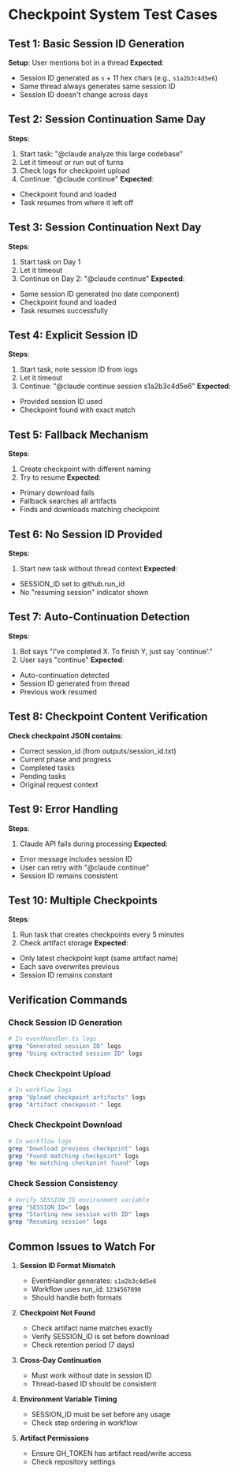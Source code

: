 # Checkpoint System Test Cases

## Test 1: Basic Session ID Generation
**Setup**: User mentions bot in a thread
**Expected**: 
- Session ID generated as `s` + 11 hex chars (e.g., `s1a2b3c4d5e6`)
- Same thread always generates same session ID
- Session ID doesn't change across days

## Test 2: Session Continuation Same Day
**Steps**:
1. Start task: "@claude analyze this large codebase"
2. Let it timeout or run out of turns
3. Check logs for checkpoint upload
4. Continue: "@claude continue"
**Expected**:
- Checkpoint found and loaded
- Task resumes from where it left off

## Test 3: Session Continuation Next Day
**Steps**:
1. Start task on Day 1
2. Let it timeout
3. Continue on Day 2: "@claude continue"
**Expected**:
- Same session ID generated (no date component)
- Checkpoint found and loaded
- Task resumes successfully

## Test 4: Explicit Session ID
**Steps**:
1. Start task, note session ID from logs
2. Let it timeout
3. Continue: "@claude continue session s1a2b3c4d5e6"
**Expected**:
- Provided session ID used
- Checkpoint found with exact match

## Test 5: Fallback Mechanism
**Steps**:
1. Create checkpoint with different naming
2. Try to resume
**Expected**:
- Primary download fails
- Fallback searches all artifacts
- Finds and downloads matching checkpoint

## Test 6: No Session ID Provided
**Steps**:
1. Start new task without thread context
**Expected**:
- SESSION_ID set to github.run_id
- No "resuming session" indicator shown

## Test 7: Auto-Continuation Detection
**Steps**:
1. Bot says "I've completed X. To finish Y, just say 'continue'."
2. User says "continue"
**Expected**:
- Auto-continuation detected
- Session ID generated from thread
- Previous work resumed

## Test 8: Checkpoint Content Verification
**Check checkpoint JSON contains**:
- Correct session_id (from outputs/session_id.txt)
- Current phase and progress
- Completed tasks
- Pending tasks
- Original request context

## Test 9: Error Handling
**Steps**:
1. Claude API fails during processing
**Expected**:
- Error message includes session ID
- User can retry with "@claude continue"
- Session ID remains consistent

## Test 10: Multiple Checkpoints
**Steps**:
1. Run task that creates checkpoints every 5 minutes
2. Check artifact storage
**Expected**:
- Only latest checkpoint kept (same artifact name)
- Each save overwrites previous
- Session ID remains constant

## Verification Commands

### Check Session ID Generation
```bash
# In eventHandler.ts logs
grep "Generated session ID" logs
grep "Using extracted session ID" logs
```

### Check Checkpoint Upload
```bash
# In workflow logs
grep "Upload checkpoint artifacts" logs
grep "Artifact checkpoint-" logs
```

### Check Checkpoint Download
```bash
# In workflow logs
grep "Download previous checkpoint" logs
grep "Found matching checkpoint" logs
grep "No matching checkpoint found" logs
```

### Check Session Consistency
```bash
# Verify SESSION_ID environment variable
grep "SESSION_ID=" logs
grep "Starting new session with ID" logs
grep "Resuming session" logs
```

## Common Issues to Watch For

1. **Session ID Format Mismatch**
   - EventHandler generates: `s1a2b3c4d5e6`
   - Workflow uses run_id: `1234567890`
   - Should handle both formats

2. **Checkpoint Not Found**
   - Check artifact name matches exactly
   - Verify SESSION_ID is set before download
   - Check retention period (7 days)

3. **Cross-Day Continuation**
   - Must work without date in session ID
   - Thread-based ID should be consistent

4. **Environment Variable Timing**
   - SESSION_ID must be set before any usage
   - Check step ordering in workflow

5. **Artifact Permissions**
   - Ensure GH_TOKEN has artifact read/write access
   - Check repository settings